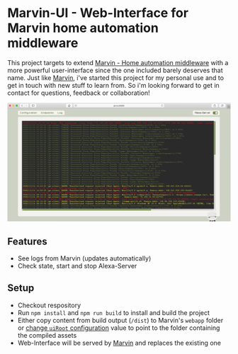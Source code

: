 # Marvin-UI - Web-Interface for Marvin home automation middleware

This project targets to extend [Marvin - Home automation middleware](https://github.com/betom84/marvin) with a more powerful user-interface since the one included barely deserves that name. Just like [Marvin](https://github.com/betom84/marvin), i've started this project for my personal use and to get in touch with new stuff to learn from. So i'm looking forward to get in contact for questions, feedback or collaboration!

![Screenshot](screenshot.png)

## Features

-  See logs from Marvin (updates automatically)
-  Check state, start and stop Alexa-Server

## Setup

-  Checkout respository
-  Run `npm install` and `npm run build` to install and build the project
-  Either copy content from build output (`/dist`) to Marvin's `webapp` folder or [change `uiRoot` configuration](https://github.com/betom84/marvin/tree/docs#configuration-configjson) value to point to the folder containing the compiled assets
-  Web-Interface will be served by [Marvin](https://github.com/betom84/marvin) and replaces the existing one
